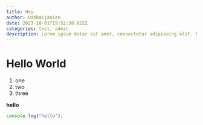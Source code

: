 ```yaml
---
title: Hey
author: Oddbaijanian
date: 2023-10-01T19:52:38.022Z
categories: test, admin
description: Lorem ipsum dolor sit amet, consectetur adipiscing elit. Phasellus semper tellus tempus lorem molestie ultrices. Pellentesque commodo at turpis sed ullamcorper. In eu tortor et diam dictum condimentum ut quis neque. Nullam non aliquam tellus. Aliquam sed lacus lorem. Ut mattis malesuada ex.
---
```


# Hello World

1. one
2. two
3. three

**hello**

```ts
console.log("hello");
```